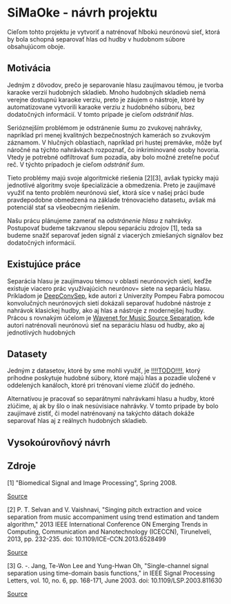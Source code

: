 # SiMaOke - návrh projektu

Cieľom tohto projektu je vytvoriť a natrénovať hlbokú neurónovú sieť, ktorá by bola schopná separovať hlas od hudby v hudobnom súbore obsahujúcom oboje.
## Motivácia

Jedným z dôvodov, prečo je separovanie hlasu zaujímavou témou, je tvorba karaoke verzií hudobných skladieb. Mnoho hudobných skladieb nemá verejne dostupnú karaoke verziu, preto je záujem o nástroje, ktoré by automatizovane vytvorili karaoke verziu z hudobného súboru, bez dodatočných informácií. V tomto prípade je cieľom _odstrániť hlas_.

Serióznejším problémom je odstránenie šumu zo zvukovej nahrávky, napríklad pri menej kvalitných bezpečnostných kamerách so zvukovým záznamom. V hlučných oblastiach, napríklad pri hustej premávke, môže byť náročné na týchto nahrávkach rozpoznať, čo inkriminované osoby hovoria. Vtedy je potrebné odfiltrovať šum pozadia, aby bolo možné zreteľne počuť reč. V týchto prípadoch je cieľom _odstrániť šum_.

Tieto problémy majú svoje algoritmické riešenia [2][3], avšak typicky majú jednotlivé algoritmy svoje špecializácie a obmedzenia. Preto je zaujímavé využiť na tento problém neurónovú sieť, ktorá síce v našej práci bude pravdepodobne obmedzená na základe trénovacieho datasetu, avšak má potenciál stať sa všeobecným riešením.

Našu prácu plánujeme zamerať na _odstránenie hlasu_ z nahrávky. Postupovať budeme takzvanou slepou separáciu zdrojov [1], teda sa budeme snažiť separovať jeden signál z viacerých zmiešaných signálov bez dodatočných informácií.

## Existujúce práce

Separácia hlasu je zaujímavou témou v oblasti neurónových sietí, keďže existuje viacero prác využívajúcich neurónov= siete na separáciu hlasu. Príkladom je [DeepConvSep](https://github.com/MTG/DeepConvSep), kde autori z Univerzity Pompeu Fabra pomocou konvolučných neurónových sietí dokázali separovať hudobné nástroje z nahrávok klasickej hudby, ako aj hlas a nástroje z modernejšej hudby. Prácou s rovnakým účelom je [Wavenet for Music Source Separation](https://github.com/francesclluis/source-separation-wavenet), kde autori natrénovali neurónovú sieť na separáciu hlasu od hudby, ako aj jednotlivých hudobných 

## Datasety

Jedným z datasetov, ktoré by sme mohli využiť, je [!!!!TODO!!!!](), ktorý príhodne poskytuje hudobné súbory, ktoré majú hlas a pozadie uložené v oddelených kanáloch, ktoré pri trénovaní vieme zlúčiť do jedného.

Alternatívou je pracovať so separátnymi nahrávkami hlasu a hudby, ktoré zlúčime, aj ak by šlo o inak nesúvisiace nahrávky. V tomto prípade by bolo zaujímavé zistiť, či model natrénovaný na takýchto dátach dokáže separovať hlas aj z reálnych hudobných skladieb.
## Vysokoúrovňový návrh


## Zdroje

[1] "Biomedical Signal and Image Processing", Spring 2008.

[Source](http://www.mit.edu/~gari/teaching/6.555/LECTURE_NOTES/ch15_bss.pdf)

[2] P. T. Selvan and V. Vaishnavi, "Singing pitch extraction and voice separation from music accompaniment using trend estimation and tandem algorithm," 2013 IEEE International Conference ON Emerging Trends in Computing, Communication and Nanotechnology (ICECCN), Tirunelveli, 2013, pp. 232-235. doi: 10.1109/ICE-CCN.2013.6528499

[Source](http://ieeexplore.ieee.org/stamp/stamp.jsp?tp=&arnumber=6528499&isnumber=6528464)

[3] G. -. Jang, Te-Won Lee and Yung-Hwan Oh, "Single-channel signal separation using time-domain basis functions," in IEEE Signal Processing Letters, vol. 10, no. 6, pp. 168-171, June 2003.
doi: 10.1109/LSP.2003.811630

[Source](http://ieeexplore.ieee.org/stamp/stamp.jsp?tp=&arnumber=1198666&isnumber=26980)